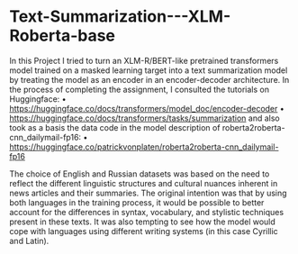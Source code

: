 # Text-Summarization---XLM-Roberta-base

In this Project I tried to turn an XLM-R/BERT-like pretrained transformers model trained on a masked learning target into a text summarization model by treating the model as an encoder in an encoder-decoder architecture.
In the process of completing the assignment, I consulted the tutorials on Huggingface:
•	https://huggingface.co/docs/transformers/model_doc/encoder-decoder
•	https://huggingface.co/docs/transformers/tasks/summarization
and also took as a basis the data code in the model description of roberta2roberta-cnn_dailymail-fp16:
•	https://huggingface.co/patrickvonplaten/roberta2roberta-cnn_dailymail-fp16


The choice of English and Russian datasets was based on the need to reflect the different linguistic structures and cultural nuances inherent in news articles and their summaries. The original intention was that by using both languages in the training process, it would be possible to better account for the differences in syntax, vocabulary, and stylistic techniques present in these texts. It was also tempting to see how the model would cope with languages using different writing systems (in this case Cyrillic and Latin).
